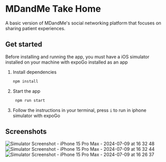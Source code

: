 # MDandMe Take Home

A basic version of MDandMe's social networking platform that focuses on sharing patient experiences.

## Get started

Before installing and running the app, you must have a iOS simulator installed on your machine with expoGo installed as an app

1. Install dependencies

   ```bash
   npm install
   ```

2. Start the app

   ```bash
    npm run start
   ```


3. Follow the instructions in your terminal, press `i` to run in iphone simulator with expoGo

## Screenshots

![Simulator Screenshot - iPhone 15 Pro Max - 2024-07-09 at 16 32 48](https://github.com/tconlin/mdandme/assets/18521680/cbdffef2-f251-4097-ac46-4e2d63f6d7d2)
![Simulator Screenshot - iPhone 15 Pro Max - 2024-07-09 at 16 32 44](https://github.com/tconlin/mdandme/assets/18521680/cf205097-936a-4288-afee-d590a16ba7a8)
![Simulator Screenshot - iPhone 15 Pro Max - 2024-07-09 at 16 26 37](https://github.com/tconlin/mdandme/assets/18521680/6ffee9e1-b23d-4b4e-932d-15418c16864c)
